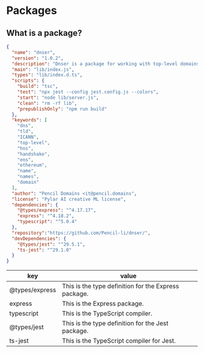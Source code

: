 # Packages

## What is a package?

```json
{
  "name": "dnser",
  "version": "1.0.2",
  "description": "Dnser is a package for working with top-level domains.",
  "main": "lib/index.js",
  "types": "lib/index.d.ts",
  "scripts": {
    "build": "tsc",
    "test": "npx jest --config jest.config.js --colors",
    "start": "node lib/server.js",
    "clean": "rm -rf lib",
    "prepublishOnly": "npm run build"
  },
  "keywords": [
    "dns",
    "tld",
    "ICANN",
    "top-level",
    "hns",
    "handshake",
    "ens",
    "ethereum",
    "name",
    "names",
    "domain"
  ],
  "author": "Pencil Domains <it@pencil.domains",
  "license": "Pylar AI creative ML license",
  "dependencies": {
    "@types/express": "^4.17.17",
    "express": "^4.18.2",
    "typescript": "^5.0.4"
  },
  "repository":"https://github.com/Pencil-li/dnser/",
  "devDependencies": {
    "@types/jest": "^29.5.1",
    "ts-jest": "^29.1.0"
  }
}
```

key | value
---|---
@types/express | This is the type definition for the Express package.
express | This is the Express package.
typescript | This is the TypeScript compiler.
@types/jest | This is the type definition for the Jest package.
ts-jest | This is the TypeScript compiler for Jest.

